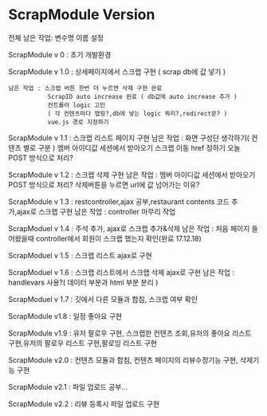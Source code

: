 # ScrapModule Version

전체 남은 작업: 변수명 이름 설정 

ScrapModule v 0 : 초기 개발환경

ScrapModule v 1.0 : 상세페이지에서 스크랩 구현 ( scrap db에 값 넣기 )
```
남은 작업 : 스크랩 버튼 한번 더 누르면 삭제 구현 완료  
		   ScrapID auto increase 완료 ( db값에 auto increase 추가 )
		   컨트롤러 logic 고민 
		   ( 각 컨텐츠마다 맵핑?,db에 넣는 logic 쿼리?,redirect문? )
		   vue.js 경로 지정하기
```

ScrapModule v 1.1 : 스크랩 리스트 페이지 구현
	남은 작업 : 화면 구성단 생각하기( 컨텐츠 별로 구분 ) 
	    	  멤버 아이디값 세션에서 받아오기
			  스크랩 이동 href 정하기 오늘
			  POST 방식으로 처리?

ScrapModule v 1.2 : 스크랩 삭제 구현
	남은 작업 : 멤버 아이디값 세션에서 받아오기
			   POST 방식으로 처리?
			   삭제버튼을 누르면 url에 값 넘어가는 이유?

ScrapModule v 1.3 : restcontroller,ajax 공부,restaurant contents 코드 추가,ajax로 스크랩 구현
	남은 작업 : controller 마무리 작업

ScrapModuel v 1.4 : 주석 추가, ajax로 스크랩 추가&삭제
	남은 작업 : 처음 페이지 들어왔을때 controller에서 회원이 스크랩 했는지 확인(완료 17.12.18)

ScrapModuel v 1.5 : 스크랩 리스트 ajax로 구현

ScrapModuel v 1.6 : 스크랩 리스트에서 스크랩 삭제 ajax로 구현
	남은 작업 : handlevars 사용?( 데이터 부분과 html 부분 분리 )

ScrapModuel v 1.7 : 깃에서 다른 모듈과 합침, 스크랩 여부 확인

ScrapModule v1.8 : 일정 좋아요 구현

ScrapModule v1.9 : 유저 팔로우 구현, 스크랩한 컨텐츠 조회,유저의 좋아요 리스트 구현,유저의 팔로우 리스트 구현,팔로잉 리스트 구현

ScrapModule v2.0 : 컨텐츠 모듈과 합침, 컨텐츠 페이지의 리뷰수정기능 구현, 삭제기능 구현

ScrapModule v2.1 : 파일 업로드 공부... 

ScrapModule v2.2 : 리뷰 등록시 파일 업로드 구현
